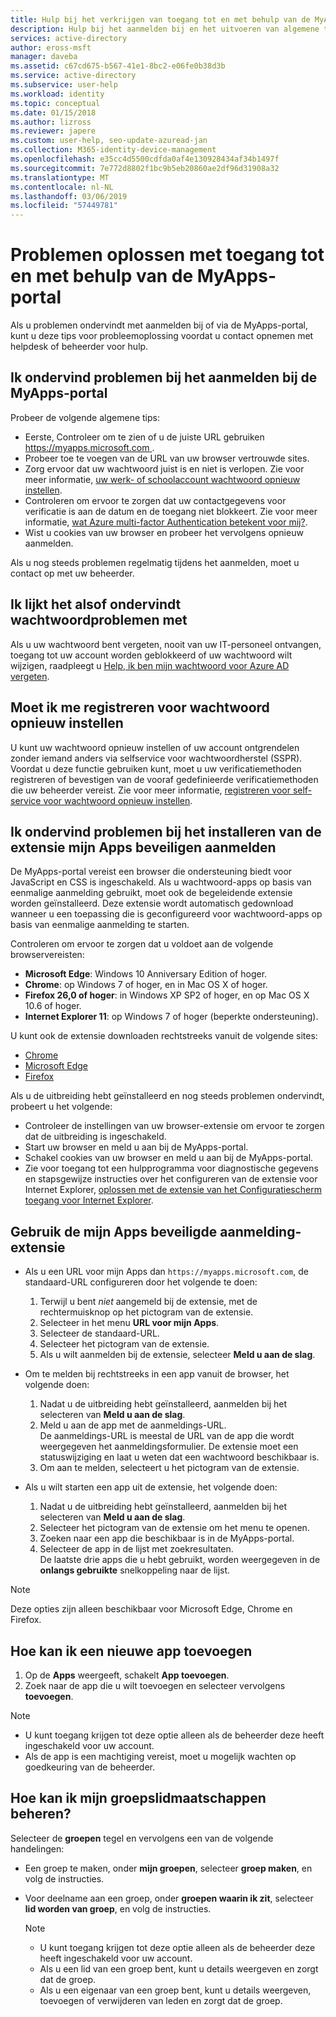 ```yaml
---
title: Hulp bij het verkrijgen van toegang tot en met behulp van de MyApps-portal - Azure Active Directory | Microsoft Docs
description: Hulp bij het aanmelden bij en het uitvoeren van algemene taken in het toegangsvenster.
services: active-directory
author: eross-msft
manager: daveba
ms.assetid: c67cd675-b567-41e1-8bc2-e06fe0b38d3b
ms.service: active-directory
ms.subservice: user-help
ms.workload: identity
ms.topic: conceptual
ms.date: 01/15/2018
ms.author: lizross
ms.reviewer: japere
ms.custom: user-help, seo-update-azuread-jan
ms.collection: M365-identity-device-management
ms.openlocfilehash: e35cc4d5500cdfda0af4e130928434af34b1497f
ms.sourcegitcommit: 7e772d8802f1bc9b5eb20860ae2df96d31908a32
ms.translationtype: MT
ms.contentlocale: nl-NL
ms.lasthandoff: 03/06/2019
ms.locfileid: "57449781"
---
```

# <a name="troubleshoot-issues-with-accessing-and-using-the-myapps-portal"></a>Problemen oplossen met toegang tot en met behulp van de MyApps-portal

Als u problemen ondervindt met aanmelden bij of via de MyApps-portal, kunt u deze tips voor probleemoplossing voordat u contact opnemen met helpdesk of beheerder voor hulp.

## <a name="i-am-having-trouble-signing-into-the-myapps-portal"></a>Ik ondervind problemen bij het aanmelden bij de MyApps-portal

Probeer de volgende algemene tips:

- Eerste, Controleer om te zien of u de juiste URL gebruiken [ https://myapps.microsoft.com ](https://myapps.microsoft.com).
- Probeer toe te voegen van de URL van uw browser vertrouwde sites.
- Zorg ervoor dat uw wachtwoord juist is en niet is verlopen. Zie voor meer informatie, [uw werk- of schoolaccount wachtwoord opnieuw instellen](active-directory-passwords-update-your-own-password.md).
- Controleren om ervoor te zorgen dat uw contactgegevens voor verificatie is aan de datum en de toegang niet blokkeert. Zie voor meer informatie, [wat Azure multi-factor Authentication betekent voor mij?](https://docs.microsoft.com/azure/multi-factor-authentication/end-user/multi-factor-authentication-end-user).
- Wist u cookies van uw browser en probeer het vervolgens opnieuw aanmelden.

Als u nog steeds problemen regelmatig tijdens het aanmelden, moet u contact op met uw beheerder.

## <a name="i-seem-to-be-having-password-issues"></a>Ik lijkt het alsof ondervindt wachtwoordproblemen met

Als u uw wachtwoord bent vergeten, nooit van uw IT-personeel ontvangen, toegang tot uw account worden geblokkeerd of uw wachtwoord wilt wijzigen, raadpleegt u [Help, ik ben mijn wachtwoord voor Azure AD vergeten](active-directory-passwords-update-your-own-password.md).

## <a name="i-need-to-register-for-password-reset"></a>Moet ik me registreren voor wachtwoord opnieuw instellen

U kunt uw wachtwoord opnieuw instellen of uw account ontgrendelen zonder iemand anders via selfservice voor wachtwoordherstel (SSPR). Voordat u deze functie gebruiken kunt, moet u uw verificatiemethoden registreren of bevestigen van de vooraf gedefinieerde verificatiemethoden die uw beheerder vereist. Zie voor meer informatie, [registreren voor self-service voor wachtwoord opnieuw instellen](active-directory-passwords-reset-register.md).

## <a name="i-am-having-trouble-installing-the-my-apps-secure-sign-in-extension"></a>Ik ondervind problemen bij het installeren van de extensie mijn Apps beveiligen aanmelden

De MyApps-portal vereist een browser die ondersteuning biedt voor JavaScript en CSS is ingeschakeld. Als u wachtwoord-apps op basis van eenmalige aanmelding gebruikt, moet ook de begeleidende extensie worden geïnstalleerd. Deze extensie wordt automatisch gedownload wanneer u een toepassing die is geconfigureerd voor wachtwoord-apps op basis van eenmalige aanmelding te starten.

Controleren om ervoor te zorgen dat u voldoet aan de volgende browservereisten:

- **Microsoft Edge**: Windows 10 Anniversary Edition of hoger.
- **Chrome**: op Windows 7 of hoger, en in Mac OS X of hoger.
- **Firefox 26,0 of hoger**: in Windows XP SP2 of hoger, en op Mac OS X 10.6 of hoger.
- **Internet Explorer 11**: op Windows 7 of hoger (beperkte ondersteuning).

U kunt ook de extensie downloaden rechtstreeks vanuit de volgende sites:

- [Chrome](https://go.microsoft.com/fwlink/?linkid=866367)
- [Microsoft Edge](https://go.microsoft.com/fwlink/?linkid=845176)
- [Firefox](https://go.microsoft.com/fwlink/?linkid=866366)

Als u de uitbreiding hebt geïnstalleerd en nog steeds problemen ondervindt, probeert u het volgende:

- Controleer de instellingen van uw browser-extensie om ervoor te zorgen dat de uitbreiding is ingeschakeld.
- Start uw browser en meld u aan bij de MyApps-portal.
- Schakel cookies van uw browser en meld u aan bij de MyApps-portal.
- Zie voor toegang tot een hulpprogramma voor diagnostische gegevens en stapsgewijze instructies over het configureren van de extensie voor Internet Explorer, [oplossen met de extensie van het Configuratiescherm toegang voor Internet Explorer](https://docs.microsoft.com/azure/active-directory/active-directory-saas-ie-troubleshooting).

## <a name="use-the-my-apps-secure-sign-in-extension"></a>Gebruik de mijn Apps beveiligde aanmelding-extensie
* Als u een URL voor mijn Apps dan `https://myapps.microsoft.com`, de standaard-URL configureren door het volgende te doen:
   1. Terwijl u bent *niet* aangemeld bij de extensie, met de rechtermuisknop op het pictogram van de extensie.
   2. Selecteer in het menu **URL voor mijn Apps**.
   3. Selecteer de standaard-URL.
   4. Selecteer het pictogram van de extensie.
   5. Als u wilt aanmelden bij de extensie, selecteer **Meld u aan de slag**.

* Om te melden bij rechtstreeks in een app vanuit de browser, het volgende doen:
   1. Nadat u de uitbreiding hebt geïnstalleerd, aanmelden bij het selecteren van **Meld u aan de slag**.
   2. Meld u aan de app met de aanmeldings-URL.  
       De aanmeldings-URL is meestal de URL van de app die wordt weergegeven het aanmeldingsformulier.
      De extensie moet een statuswijziging en laat u weten dat een wachtwoord beschikbaar is.
   3. Om aan te melden, selecteert u het pictogram van de extensie.

* Als u wilt starten een app uit de extensie, het volgende doen:
   1. Nadat u de uitbreiding hebt geïnstalleerd, aanmelden bij het selecteren van **Meld u aan de slag**.
   2. Selecteer het pictogram van de extensie om het menu te openen.
   3. Zoeken naar een app die beschikbaar is in de MyApps-portal.
   4. Selecteer de app in de lijst met zoekresultaten.  
       De laatste drie apps die u hebt gebruikt, worden weergegeven in de **onlangs gebruikte** snelkoppeling naar de lijst.

> [!NOTE]
> Deze opties zijn alleen beschikbaar voor Microsoft Edge, Chrome en Firefox.

## <a name="how-do-i-add-a-new-app"></a>Hoe kan ik een nieuwe app toevoegen

1.  Op de **Apps** weergeeft, schakelt **App toevoegen**.
2.  Zoek naar de app die u wilt toevoegen en selecteer vervolgens **toevoegen**.

   > [!NOTE]
   > * U kunt toegang krijgen tot deze optie alleen als de beheerder deze heeft ingeschakeld voor uw account.
   > * Als de app is een machtiging vereist, moet u mogelijk wachten op goedkeuring van de beheerder.

## <a name="how-do-i-manage-my-group-memberships"></a>Hoe kan ik mijn groepslidmaatschappen beheren?

Selecteer de **groepen** tegel en vervolgens een van de volgende handelingen:
* Een groep te maken, onder **mijn groepen**, selecteer **groep maken**, en volg de instructies.
* Voor deelname aan een groep, onder **groepen waarin ik zit**, selecteer **lid worden van groep**, en volg de instructies.

   > [!NOTE]
   > * U kunt toegang krijgen tot deze optie alleen als de beheerder deze heeft ingeschakeld voor uw account.
   > * Als u een lid van een groep bent, kunt u details weergeven en zorgt dat de groep.
   > * Als u een eigenaar van een groep bent, kunt u details weergeven, toevoegen of verwijderen van leden en zorgt dat de groep.
